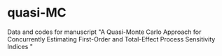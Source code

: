 # quasi-MC
Data and codes for  manuscript "A Quasi-Monte Carlo Approach for Concurrently Estimating First-Order and Total-Effect Process Sensitivity Indices " 

